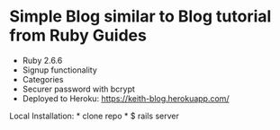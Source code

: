 # Simple Blog similar to Blog tutorial from Ruby Guides

* Ruby 2.6.6
* Signup functionality
* Categories
* Securer password with bcrypt
* Deployed to Heroku: https://keith-blog.herokuapp.com/

Local Installation:
    * clone repo
    * $ rails server